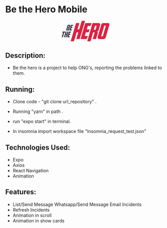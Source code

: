 <head>
	<h1>  Be the Hero Mobile</h1>
</head>
<body>
	<p align="center">
  <img src="logo.svg" width="150" title="Be the Hero">
</p>
<div>

  ##  Description:
   - Be the hero is a project to help ONG's, reporting the problems linked to them.

  ##  Running:
   - Clone code - "git clone url_repository" .
   - Running "yarn" in path .
  
   - run "expo start" in terminal.

   - In insomnia import workspace file "Insomnia_request_test.json"

   ##  Technologies Used:
   - Expo
   - Axios
   - React Navigation
   - Animation

  ## Features:
  - List/Send Message Whatsapp/Send Message Email Incidents
  - Refresh Incidents
  - Animation in scroll 
  - Animation in show cards


</div>

</body>
